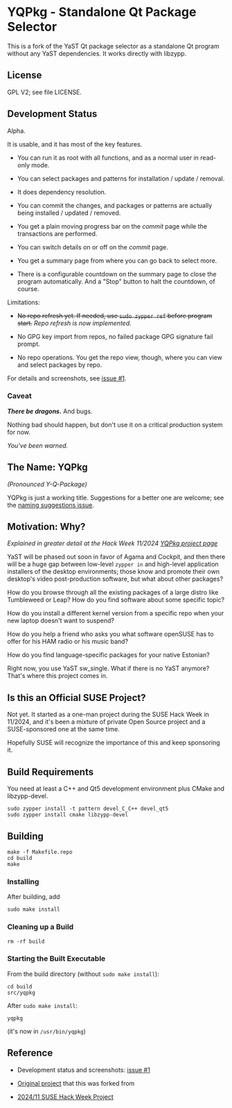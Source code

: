 # YQPkg - Standalone Qt Package Selector

This is a fork of the YaST Qt package selector as a standalone Qt program
without any YaST dependencies. It works directly with libzypp.


## License

GPL V2; see file LICENSE.


## Development Status

Alpha.

It is usable, and it has most of the key features.

- You can run it as root with all functions, and as a normal user in read-only mode.

- You can select packages and patterns for installation / update / removal.

- It does dependency resolution.

- You can commit the changes, and packages or patterns are actually
being installed / updated / removed.

- You get a plain moving progress bar on the _commit_ page while the
  transactions are performed.

- You can switch details on or off on the _commit_ page.

- You get a summary page from where you can go back to select more.

- There is a configurable countdown on the summary page to close the program
  automatically. And a "Stop" button to halt the countdown, of course.

Limitations:

- ~~No repo refresh yet. If needed, use `sudo zypper ref` before program start.~~
  _Repo refresh is now implemented._

- No GPG key import from repos, no failed package GPG signature fail prompt.

- No repo operations. You get the repo view, though, where you can view and
  select packages by repo.

For details and screenshots, see [issue #1](https://github.com/shundhammer/yqpkg/issues/1).


### Caveat

**_There be dragons._** And bugs.

Nothing bad should happen, but don't use it on a critical production system for now.

_You've been warned._


## The Name: YQPkg

_(Pronounced Y-Q-Package)_

YQPkg is just a working title. Suggestions for a better one are welcome; see the
[naming suggestions issue](https://github.com/shundhammer/yqpkg/issues/19).


## Motivation: Why?

_Explained in greater detail at the Hack Week 11/2024
[YQPkg project page](https://hackweek.opensuse.org/24/projects/yqpkg-bringing-the-single-package-selection-back-to-life)_

YaST will be phased out soon in favor of Agama and Cockpit, and then there will
be a huge gap between low-level `zypper in` and high-level application
installers of the desktop environments; those know and promote their own
desktop's video post-production software, but what about other packages?

How do you browse through all the existing packages of a large distro like
Tumbleweed or Leap? How do you find software about some specific topic?

How do you install a different kernel version from a specific repo when your
new laptop doesn't want to suspend?

How do you help a friend who asks you what software openSUSE has to offer for
his HAM radio or his music band?

How do you find language-specific packages for your native Estonian?

Right now, you use YaST sw_single. What if there is no YaST anymore? That's
where this project comes in.


## Is this an Official SUSE Project?

Not yet. It started as a one-man project during the SUSE Hack Week in 11/2024,
and it's been a mixture of private Open Source project and a SUSE-sponsored one
at the same time.

Hopefully SUSE will recognize the importance of this and keep sponsoring it.


## Build Requirements

You need at least a C++ and Qt5 development environment plus CMake and
libzypp-devel.

```
sudo zypper install -t pattern devel_C_C++ devel_qt5
sudo zypper install cmake libzypp-devel
```


## Building

```
make -f Makefile.repo
cd build
make
```

### Installing

After building, add

```
sudo make install
```

### Cleaning up a Build

```
rm -rf build
```

### Starting the Built Executable

From the build directory (without `sudo make install`):

```
cd build
src/yqpkg
```

After `sudo make install`:

```
yqpkg
```

(it's now in `/usr/bin/yqpkg`)


## Reference

- Development status and screenshots: [issue #1](https://github.com/shundhammer/yqpkg/issues/1)

- [Original project](https://github.com/libyui/libyui) that this was forked from
- [2024/11 SUSE Hack Week Project](https://hackweek.opensuse.org/24/projects/yqpkg-bringing-the-single-package-selection-back-to-life)
